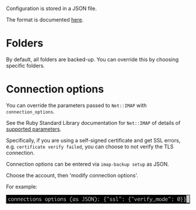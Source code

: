 Configuration is stored in a JSON file.

The format is documented [here](files/config.md).

# Folders

By default, all folders are backed-up. You can override this by choosing
specific folders.

# Connection options

You can override the parameters passed to `Net::IMAP` with `connection_options`.

See the Ruby Standard Library documentation for `Net::IMAP` of details of [supported parameters](https://ruby-doc.org/stdlib-3.1.2/libdoc/net-imap/rdoc/Net/IMAP.html#method-c-new).

Specifically, if you are using a self-signed certificate and get SSL errors, e.g.
`certificate verify failed`, you can choose to not verify the TLS connection.

Connection options can be entered via `imap-backup setup` as JSON.

Choose the account, then 'modify connection options'.

For example:

![Entering connection options as JSON](./images/entering-connection-options-as-json.png "Entering connection options as JSON")
